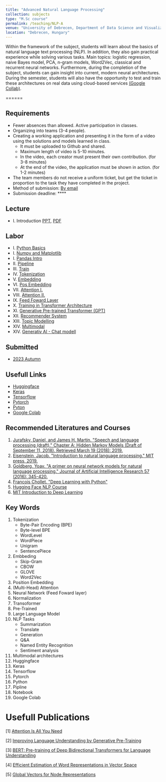 ```yaml
---
title: "Advanced Natural Language Processing"
collection: subjects
type: "M.Sc course"
permalink: /teaching/NLP-A
venue: "University of Debrecen, Department of Data Science and Visualization"
location: "Debrecen, Hungary"
---
```


Within the framework of the subject, students will learn about the basics of natural language text processing (NLP). In addition, they also gain practical experience while solving various tasks. Main topics: logistic regression, naive Bayes model, PCA, n-gram models, Word2Vec, classical and recurrent neural networks. Furthermore, during the completion of the subject, students can gain insight into current, modern neural architectures. During the semester, students will also have the opportunity to test and train these architectures on real data using cloud-based services [(Google Collab)](https://colab.google/).

======

## Requirements

- Fewer absences than allowed. Active participation in classes.
- Organizing into teams (3-4 people).
- Creating a working application and presenting it in the form of a video using the solutions and models learned in class.
     - It must be uploaded to Github and shared.
     - Maximum length of video is 5-10 minutes.
     - In the video, each creator must present their own contribution. (for 3-8 minutes)
     - At the end of the video, the application must be shown in action. (for 1-2 minutes)
- The team members do not receive a uniform ticket, but get the ticket in proportion to the task they have completed in the project.
- Method of submission: [By email](mailto:lakatos.robert@inf.unideb.hu)
- Submission deadline: ****

## Lecture

- I.    Introduction [PPT](../materials/NLP-A/Lectures/L01_anlp.ppt), [PDF](../materials/NLP-A/Lectures/L01_anlp.pdf)

## Labor

- I.    [Python Basics](../materials/NLP-A/python)
- I.    [Numpy and Matplotlib](./materials/NLP-A-M/numpy-and-matplotlib)
- I.    [Pandas Intro](../materials/NLP-A/pandas)
- II.   [Pipeline](../materials/NLP-A/pipeline)
- III.  [Train](../materials/NLP-A/train)
- IV.   [Tokenization](../materials/NLP-A/tokenization)
- V.    [Embedding](../materials/NLP-A/embedding)
- VI.   [Pos Embedding](../materials/NLP-A/pos-embedding)
- VII.  [Attention I.](../materials/NLP-A/attention-I)
- VIII. [Attention II.](../materials/NLP-A/attention-II)
- IX.   [Feed Foward Layer](../materials/NLP-A/feed-foward)
- X.    [Training in Transformer Architecture](../materials/NLP-A/train-transformer)
- XI.   [Generative Pre-trained Transformer (GPT)](../materials/NLP-A/gpt)
- XII.  [Recommender System](../materials/NLP-A/recommedner-system)
- XIII. [Topic Modelling](../materials/NLP-A/topic-modelling)
- XIV.  [Multimodal](../materials/NLP-A/multimodal)
- XIV.  [Generativ AI - Chat modell](../materials/NLP-A/gaichat)

## Submitted

- [2023 Autumn](../materials/NLP-A/Submitted/2023-2)

## Usefull Links

- [Huggingface](https://huggingface.co/)
- [Keras](https://keras.io/)
- [Tensorflow](https://www.tensorflow.org/)
- [Pytorch](https://pytorch.org/)
- [Pyton](https://www.python.org/)
- [Google Colab](https://colab.google/)

## Recommended Literatures and Courses

1. [Jurafsky, Daniel, and James H. Martin. "Speech and language processing (draft)." Chapter A: Hidden Markov Models (Draft of September 11, 2018). Retrieved March 19 (2018): 2019.](https://ms.b-ok.xyz/book/3560643/4a6ab2)
2. [Eisenstein, Jacob. "Introduction to natural language processing." MIT press, 2019.](https://mitpress.mit.edu/9780262042840/introduction-to-natural-language-processing/)
3. [Goldberg, Yoav. "A primer on neural network models for natural language processing." Journal of Artificial Intelligence Research 57 (2016): 345-420.](https://arxiv.org/pdf/1510.00726.pdf)
4. [Francois Chollet. "Deep Learning with Python"](https://www.amazon.com/Deep-Learning-Python-Francois-Chollet/dp/1617294438)
5. [Hugging Face NLP Course](https://huggingface.co/learn/nlp-course/chapter0/1?fw=pt)
6. [MIT Introduction to Deep Learning](http://introtodeeplearning.com/)

## Key Words

1. Tokenization 
    - Byte-Pair Encoding (BPE)
    - Byte-level BPE
    - WordLevel
    - WordPiece
    - Unigram
    - SentencePiece
2. Embbeding
    - Skip-Gram
    - CBOW
    - GLOVE
    - Word2Vec
3. Position Embedding
4. (Multi-Head) Attention
5. Neural Network (Feed Foward layer)
6. Normalization
7. Transoformer
8. Pre-Trained
9. Large Language Model
10. NLP Tasks
    - Summarization
    - Translate
    - Generation
    - Q&A
    - Named Entity Recognition
    - Sentiment analysis
11. Multimodal architectures
12. Huggingface
13. Keras
14. Tensorflow
15. Pytorch
16. Python
17. Pipline
18. Notebook
19. Google Colab

# Usefull Publications

[1] [Attention Is All You Need](https://arxiv.org/pdf/1706.03762.pdf)

[2] [Improving Language Understanding by Generative Pre-Training](https://cdn.openai.com/research-covers/language-unsupervised/language_understanding_paper.pdf)

[3] [BERT: Pre-training of Deep Bidirectional Transformers for Language Understanding](https://arxiv.org/pdf/1810.04805.pdf)

[4] [Efficient Estimation of Word Representations in Vector Space](https://arxiv.org/abs/1301.3781)

[5] [Global Vectors for Node Representations](https://arxiv.org/pdf/1902.11004.pdf)